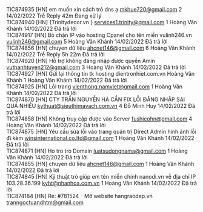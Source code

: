 TIC874935
[HN]	em muốn xin cách trỏ dns ạ
mkhue720@gmail.com	2		14/02/2022
Trễ Reply 42m	Đang xử lý	
	TIC874940
[HN]	{Trinitydecor.vn }
services1.trinity@gmail.com	1	Hoàng Văn Khánh	14/02/2022
	Đã trả lời	
	TIC874917
[HN]	Bỏ chặn IP vào hosting Cpanel cho tên miền vulinh246.vn
vulinh246@gmail.com	5	Hoàng Văn Khánh	14/02/2022
	Đã trả lời	
	TIC874856
[HN]	chuyen dữ liệu
ahcnet146@gmail.com	6	Hoàng Văn Khánh	14/02/2022
Trễ Reply 5h 22m	Đã trả lời	
	TIC874920
[HN]	Hỗ trợ không đăng nhập được quyền Amin
vuthanhtuyen212@gmail.com	3	Hoàng Văn Khánh	14/02/2022
	Đã trả lời	
	TIC874927
[HN]	Gửi lại thông tin tk hosting dientronhiet.com.vn
Hoàng Văn Khánh	1	Hoàng Văn Khánh	14/02/2022
	Đã trả lời	
	TIC874925
[HN]	Lỗi trang
vienthong.namviet@gmail.com	1	Hoàng Văn Khánh	14/02/2022
	Đã trả lời	
	TIC874870
[HN]	CTY TRẦN NGUYỄN HÀ CẦN FIX LỖI ĐĂNG NHẬP SAI QUÁ NHIỀU
kythuat@sieuthimavach.com.vn	4	Đỗ Minh Huy	14/02/2022
	Đã trả lời	
	TIC874858
[HN]	Không truy cập được vào Server
fushicohn@gmail.com	4	Hoàng Văn Khánh	14/02/2022
	Đã trả lời	
	TIC874875
[HN]	Yêu cầu sửa lỗi vào trang quản trị Direct Admin hình ảnh lỗi đi kèm
winsinternational.co.ltd@gmail.com	1	Hoàng Văn Khánh	14/02/2022
	Đã trả lời	
	TIC874871
[HN]	Ho tro tro Domain
luatsudongnama@gmail.com	1	Hoàng Văn Khánh	14/02/2022
	Đã trả lời	
	TIC874855
[HN]	chuyen dữ liệu
ahcnet146@gmail.com	1	Hoàng Văn Khánh	14/02/2022
	Đã trả lời	
	TIC874845
[HN]	Kỹ thuật trỏ giúp em tên miền chính nanodi.vn về địa chỉ IP 103.28.36.199
kyht@nhanhoa.com.vn	1	Hoàng Văn Khánh	14/02/2022
	Đã trả lời	
	TIC874184
[HN]	Re: #781524 - Mở website hangraodep.vn
tranngoctuandhtm@gmail.com